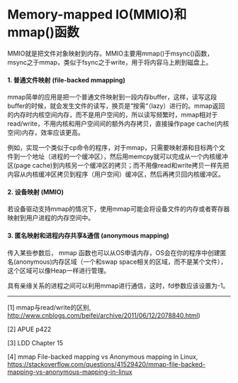 # Memory-mapped IO(MMIO)和mmap()函数

MMIO就是把文件对象映射到内存。MMIO主要用mmap()于msync()函数，msync之于mmap，类似于fsync之于write，用于将内容马上刷到磁盘上。

#### 1. 普通文件映射 (file-backed mmapping)

mmap简单的应用是把一个普通文件映射到一段内存buffer，这样，读写这段buffer的时候，就会发生文件的读写，换页是“按需“（lazy）进行的。mmap返回的内存时内核空间内存，而不是用户空间的，所以读写频繁时，mmap相对于read/write，不用内核和用户空间间的额外内存拷贝，直接操作page cache(内核空间)内存，效率应该更高。

例如，实现一个类似于cp命令的程序，对于mmap，只需要映射源和目标两个文件到一个地址（进程的一个缓冲区），然后用memcpy就可以完成从一个内核缓冲区(page cache)到内核另一个缓冲区的拷贝；而不用像read和write拷贝一样先把内容从内核缓冲区拷贝到程序（用户空间）缓冲区，然后再拷贝回内核缓冲区。

#### 2. 设备映射 (MMIO)

若设备驱动支持mmap的情况下，使用mmap可能会将设备文件的内存或者寄存器映射到用户进程的内存空间中。

#### 3. 匿名映射和进程内存共享&通信 (anonymous mapping)

传入某些参数后， mmap 函数也可以从OS申请内存，OS会在你的程序中创建匿名(anonymous)内存区域（一个和swap space相关的区域，而不是某个文件），这个区域可以像Heap一样进行管理。

具有亲缘关系的进程之间可以利用mmap进行通信，这时，fd参数应该设置为-1。

---

[1] mmap与read/write的区别, http://www.cnblogs.com/beifei/archive/2011/06/12/2078840.html)

[2] APUE p422

[3] LDD Chapter 15

[4] mmap File-backed mapping vs Anonymous mapping in Linux, https://stackoverflow.com/questions/41529420/mmap-file-backed-mapping-vs-anonymous-mapping-in-linux